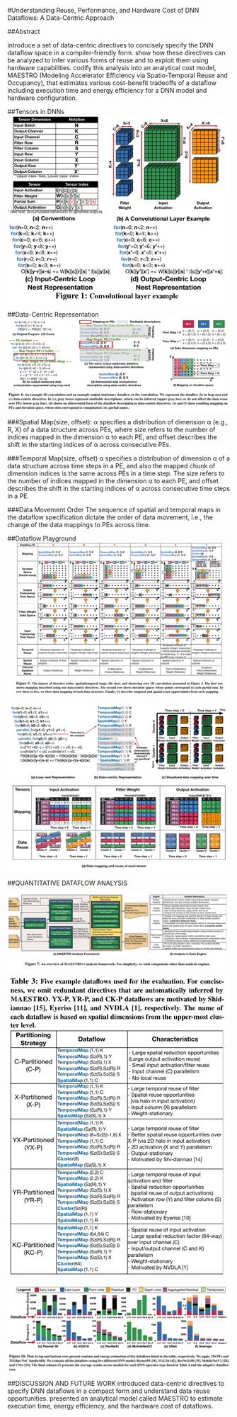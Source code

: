 #Understanding Reuse, Performance, and Hardware Cost of DNN Dataflows: A Data-Centric Approach

##Abstract

introduce a set of data-centric directives to concisely specify the DNN dataflow space in a compiler-friendly form.
show how these directives can be analyzed to infer various forms of reuse and to exploit them using hardware capabilities.
codify this analysis into an analytical cost model, MAESTRO (Modeling Accelerator Efficiency via Spatio-Temporal Reuse and Occupancy), that estimates various cost-benefit tradeoffs of a dataflow including execution time and energy efficiency for a DNN model and hardware configuration.


##Tensors in DNNs
![](./pic/MAESTRO-1.png)



##Data-Centric Representation
![](./pic/MAESTRO-2.png)

###Spatial Map(size, offset): 
α specifies a distribution of dimension α (e.g., R, X) of a data structure across PEs, where size refers to the number of indices mapped in the dimension α to each PE, and offset describes the shift in the starting indices of α across consecutive PEs.

###Temporal Map(size, offset) α
specifies a distribution of dimension α of a data structure across time steps in a PE, and also the mapped chunk of dimension indices is the same across PEs in a time step. The size refers to the number of indices mapped in the dimension α to each PE, and offset describes the shift in the starting indices of α across consecutive time steps in a PE.

###Data Movement Order
The sequence of spatial and temporal maps in the dataflow specification dictate the order of data movement, i.e., the change of the data mappings to PEs across time.



##Dataflow Playground
![](./pic/MAESTRO-3.png)

![](./pic/MAESTRO-4.png)



##QUANTITATIVE DATAFLOW ANALYSIS

![](./pic/MAESTRO-5.png)

![](./pic/MAESTRO-6.png)

![](./pic/MAESTRO-7.png)


##DISCUSSION AND FUTURE WORK
introduced data-centric directives to specify DNN dataflows in a compact form and understand data reuse opportunities.
presented an analytical model called MAESTRO to estimate execution time, energy efficiency, and the hardware cost of dataflows.

